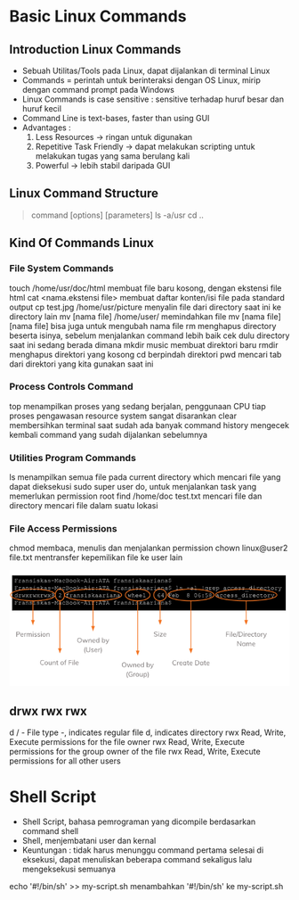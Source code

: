 # Basic Linux Commands

## Introduction Linux Commands

- Sebuah Utilitas/Tools pada Linux, dapat dijalankan di terminal Linux
- Commands = perintah untuk berinteraksi dengan OS Linux, mirip dengan command prompt pada Windows
- Linux Commands is case sensitive : sensitive terhadap huruf besar dan huruf kecil
- Command Line is text-bases, faster than using GUI
- Advantages :
    1. Less Resources -> ringan untuk digunakan
    2. Repetitive Task Friendly -> dapat melakukan scripting untuk melakukan tugas yang sama berulang kali
    3. Powerful -> lebih stabil daripada GUI

## Linux Command Structure

> command [options] [parameters]
ls -a/usr
cd ..

## Kind Of Commands Linux

### File System Commands
touch /home/usr/doc/html
    membuat file baru kosong, dengan ekstensi file html 
    cat <nama.ekstensi file>
    membuat daftar konten/isi file pada standard output
cp test.jpg /home/usr/picture
    menyalin file dari directory saat ini ke directory lain
mv [nama file] /home/user/
    memindahkan file
mv [nama file] [nama file]
    bisa juga untuk mengubah nama file
rm
    menghapus directory beserta isinya, sebelum menjalankan command lebih baik cek dulu directory saat ini sedang berada dimana
mkdir music
    membuat direktori baru
rmdir
    menghapus direktori yang kosong
cd
    berpindah direktori
pwd
    mencari tab dari direktori yang kita gunakan saat ini

### Process Controls Command
top
    menampilkan proses yang sedang berjalan, penggunaan CPU tiap proses
    pengawasan resource system sangat disarankan
clear
    membersihkan terminal saat sudah ada banyak command
history
    mengecek kembali command yang sudah dijalankan sebelumnya

### Utilities Program Commands
ls
    menampilkan semua file pada current directory
which
    mencari file yang dapat dieksekusi
sudo
    super user do, untuk menjalankan task yang memerlukan permission root
find /home/doc test.txt
    mencari file dan directory
    mencari file dalam suatu lokasi

### File Access Permissions
chmod
    membaca, menulis dan menjalankan permission
chown linux@user2 file.txt
    mentransfer kepemilikan file ke user lain

![output1](./screenshots/output1.png)

## drwx rwx rwx

d / -   File type
        -, indicates regular file
        d, indicates directory
rwx     Read, Write, Execute permissions for the file owner
rwx     Read, Write, Execute permissions for the group owner of the file
rwx     Read, Write, Execute permissions for all other users


# Shell Script
- Shell Script, bahasa pemrograman yang dicompile berdasarkan command shell
- Shell, menjembatani user dan kernal
- Keuntungan : tidak harus menunggu command pertama selesai di eksekusi, dapat menuliskan beberapa command sekaligus lalu mengeksekusi semuanya

echo '#!/bin/sh' >> my-script.sh
menambahkan '#!/bin/sh' ke my-script.sh
